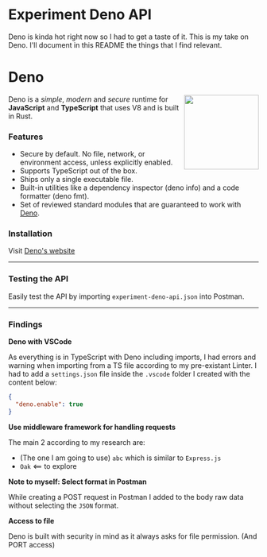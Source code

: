 # Experiment Deno API

Deno is kinda hot right now so I had to get a taste of it. This is my take on
Deno. I'll document in this README the things that I find relevant.

# Deno

<img align="right" src="https://deno.land/logo.svg?__frsh_c=3jp2spaxhx80" height="150px">

Deno is a _simple_, _modern_ and _secure_ runtime for **JavaScript** and
**TypeScript** that uses V8 and is built in Rust.

### Features

- Secure by default. No file, network, or environment access, unless explicitly
  enabled.
- Supports TypeScript out of the box.
- Ships only a single executable file.
- Built-in utilities like a dependency inspector (deno info) and a code
  formatter (deno fmt).
- Set of reviewed standard modules that are guaranteed to work with
  [Deno](https://deno.land/std/).

### Installation

Visit [Deno's website](https://deno.land/#installation)

---

### Testing the API

Easily test the API by importing `experiment-deno-api.json` into Postman.

---

### Findings

**Deno with VSCode**

As everything is in TypeScript with Deno including imports, I had errors and
warning when importing from a TS file according to my pre-existant Linter. I had
to add a `settings.json` file inside the `.vscode` folder I created with the
content below:

```json
{
  "deno.enable": true
}
```

**Use middleware framework for handling requests**

The main 2 according to my research are:

- (The one I am going to use) `abc` which is similar to `Express.js`
- `Oak` <== to explore

**Note to myself: Select format in Postman**

While creating a POST request in Postman I added to the body raw data without
selecting the `JSON` format.

**Access to file**

Deno is built with security in mind as it always asks for file permission. (And
PORT access)

